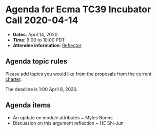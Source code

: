 
# Agenda for Ecma TC39 Incubator Call 2020-04-14

- **Dates**: April 14, 2020
- **Time**: 9:00 to 10:00 PDT
- **Attendee information**: [Reflector](https://github.com/tc39/Reflector/issues/283)

## Agenda topic rules

Please add topics you would like from the proposals from the [current charter](https://github.com/tc39/incubator-agendas/issues/2).

The deadline is 1:00 April 8, 2020.

## Agenda items

* An update on module attributes ~ Myles Borins
* Discussion on this argument reflection ~ HE Shi-Jun
